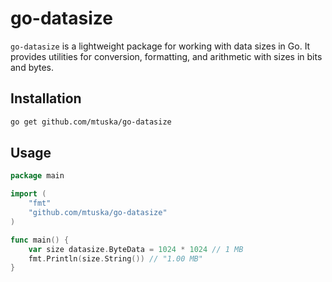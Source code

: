 # go-datasize

`go-datasize` is a lightweight package for working with data sizes in Go. It provides utilities for conversion, formatting, and arithmetic with sizes in bits and bytes.

## Installation

```bash
go get github.com/mtuska/go-datasize
```

## Usage

```go
package main

import (
    "fmt"
    "github.com/mtuska/go-datasize"
)

func main() {
    var size datasize.ByteData = 1024 * 1024 // 1 MB
    fmt.Println(size.String()) // "1.00 MB"
}
```